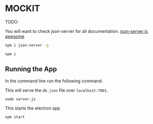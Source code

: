 # MOCKIT

TODO:


You will want to check json-server for all documentation.
[json-server is awesome](https://github.com/typicode/json-server)

```bash
npm i json-server -g
```

```bash
npm i
```

## Running the App
In the command line run the following command.

This will serve the `db.json` file over `localhost:7001`.
```bash
node server.js
```

This starts the electron app
```bash
npm start
```
